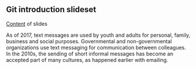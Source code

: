 ## Git introduction slideset

[Content](git-basics.md) of slides

As of 2017, text messages are used by youth and adults for personal, family, business and social purposes. Governmental and non-governmental organizations use text messaging for communication between colleagues. In the 2010s, the sending of short informal messages has become an accepted part of many cultures, as happened earlier with emailing.
